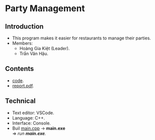 # Party Management

## Introduction

- This program makes it easier for restaurants to manage their parties.
- Members:
  - Hoàng Gia Kiệt (Leader).
  - Trần Văn Hậu.

## Contents

- [code](./code/main).
- [report.pdf](./doc/report.pdf).

## Technical

- Text editor: VSCode.
- Language: C++.
- Interface: Console.
- Buil [main.cpp](./code/main/main.cpp) -> **main.exe**
  <br>
  => _run **main.exe**._
